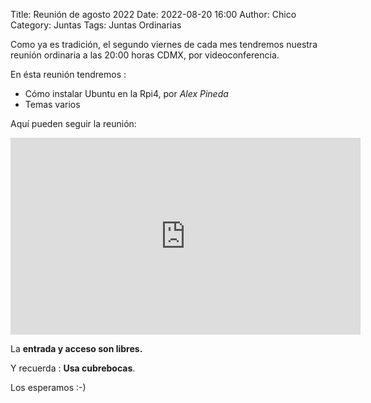 Title: Reunión de agosto 2022
Date: 2022-08-20 16:00
Author: Chico
Category: Juntas
Tags: Juntas Ordinarias

Como ya es tradición, el segundo viernes de cada mes tendremos nuestra reunión ordinaria a las 20:00 horas CDMX, por videoconferencia.

En ésta reunión tendremos :

- Cómo instalar Ubuntu en la Rpi4, por _Alex Pineda_
- Temas varios

Aquí pueden seguir la reunión:

<iframe width="560" height="315" src="https://www.youtube.com/embed/l2A6ysfuebQ" title="YouTube video player" frameborder="0" allow="accelerometer; autoplay; clipboard-write; encrypted-media; gyroscope; picture-in-picture" allowfullscreen></iframe>

La __entrada y acceso son libres.__

Y recuerda :  __Usa cubrebocas__.

Los esperamos :-)
